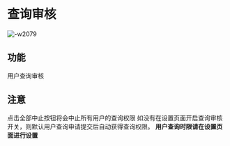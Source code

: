 # 查询审核

![-w2079](https://wuchen-1252812685.cos.ap-shanghai.myqcloud.com/img/yearning/20190821105043.jpg)

## 功能

用户查询审核

## 注意
点击全部中止按钮将会中止所有用户的查询权限
如没有在设置页面开启查询审核开关，则默认用户查询申请提交后自动获得查询权限。
**用户查询时限请在设置页面进行设置**
